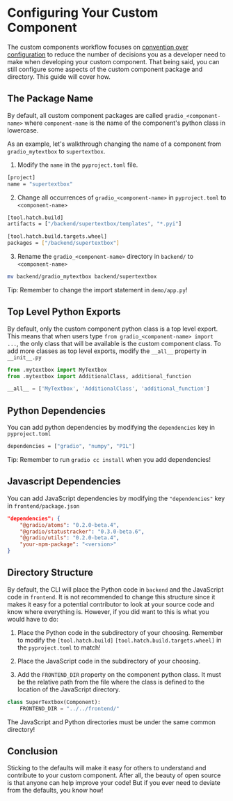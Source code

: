 # Configuring Your Custom Component

The custom components workflow focuses on [convention over configuration](https://en.wikipedia.org/wiki/Convention_over_configuration) to reduce the number of decisions you as a developer need to make when developing your custom component.
That being said, you can still configure some aspects of the custom component package and directory.
This guide will cover how.

## The Package Name

By default, all custom component packages are called `gradio_<component-name>` where `component-name` is the name of the component's python class in lowercase.

As an example, let's walkthrough changing the name of a component from `gradio_mytextbox` to `supertextbox`. 

1. Modify the `name` in the `pyproject.toml` file. 

```bash
[project]
name = "supertextbox"
```

2. Change all occurrences of `gradio_<component-name>` in `pyproject.toml` to `<component-name>`

```bash
[tool.hatch.build]
artifacts = ["/backend/supertextbox/templates", "*.pyi"]

[tool.hatch.build.targets.wheel]
packages = ["/backend/supertextbox"]
```

3. Rename the `gradio_<component-name>` directory in `backend/` to `<component-name>`

```bash
mv backend/gradio_mytextbox backend/supertextbox
```


Tip: Remember to change the import statement in `demo/app.py`!

## Top Level Python Exports

By default, only the custom component python class is a top level export. 
This means that when users type `from gradio_<component-name> import ...`, the only class that will be available is the custom component class.
To add more classes as top level exports, modify the `__all__` property in `__init__.py`

```python
from .mytextbox import MyTextbox
from .mytextbox import AdditionalClass, additional_function

__all__ = ['MyTextbox', 'AdditionalClass', 'additional_function']
```

## Python Dependencies

You can add python dependencies by modifying the `dependencies` key in `pyproject.toml`

```bash
dependencies = ["gradio", "numpy", "PIL"]
```


Tip: Remember to run `gradio cc install` when you add dependencies!

## Javascript Dependencies

You can add JavaScript dependencies by modifying the `"dependencies"` key in `frontend/package.json`

```json
"dependencies": {
    "@gradio/atoms": "0.2.0-beta.4",
    "@gradio/statustracker": "0.3.0-beta.6",
    "@gradio/utils": "0.2.0-beta.4",
    "your-npm-package": "<version>"
}
```

## Directory Structure

By default, the CLI will place the Python code in `backend` and the JavaScript code in `frontend`.
It is not recommended to change this structure since it makes it easy for a potential contributor to look at your source code and know where everything is.
However, if you did want to this is what you would have to do:

1. Place the Python code in the subdirectory of your choosing. Remember to modify the `[tool.hatch.build]` `[tool.hatch.build.targets.wheel]` in the `pyproject.toml` to match!

2. Place the JavaScript code in the subdirectory of your choosing.

2. Add the `FRONTEND_DIR` property on the component python class. It must be the relative path from the file where the class is defined to the location of the JavaScript directory.

```python
class SuperTextbox(Component):
    FRONTEND_DIR = "../../frontend/"
```

The JavaScript and Python directories must be under the same common directory!

## Conclusion


Sticking to the defaults will make it easy for others to understand and contribute to your custom component.
After all, the beauty of open source is that anyone can help improve your code!
But if you ever need to deviate from the defaults, you know how!

